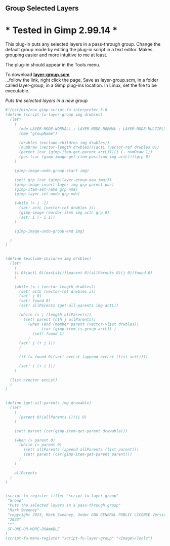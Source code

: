 ## Group Selected Layers

# * Tested in Gimp 2.99.14 *

This plug-in puts any selected layers in a pass-through group. Change the default group mode by editing the plug-in script in a text editor. Makes grouping easier and more
intuitive to me at least.  
  
The plug-in should appear in the Tools menu.  
  
To download [**layer-group.scm**](https://raw.githubusercontent.com/script-fu/script-fu.github.io/main/plug-ins/layer-group/layer-group.scm)  
...follow the link, right click the page, Save as layer-group.scm, in a folder called layer-group, in a Gimp plug-ins location.  In Linux, set the file to be executable.


*Puts the selected layers in a new group*

```scheme
#!/usr/bin/env gimp-script-fu-interpreter-3.0
(define (script-fu-layer-group img drwbles)
  (let*
    (
      (mde LAYER-MODE-NORMAL) ; LAYER-MODE-NORMAL ; LAYER-MODE-MULTIPLY
      (nme "groupName")

      (drwbles (exclude-children img drwbles))
      (numDraw (vector-length drwbles))(actL (vector-ref drwbles 0))
      (parent (car (gimp-item-get-parent actL)))(i (- numDraw 1))
      (pos (car (gimp-image-get-item-position img actL)))(grp 0)
    )

    (gimp-image-undo-group-start img)

    (set! grp (car (gimp-layer-group-new img)))
    (gimp-image-insert-layer img grp parent pos)
    (gimp-item-set-name grp nme)
    (gimp-layer-set-mode grp mde)

    (while (> i -1)
      (set! actL (vector-ref drwbles i))
      (gimp-image-reorder-item img actL grp 0)
      (set! i (- i 1))
    )

    (gimp-image-undo-group-end img)

  )
)


(define (exclude-children img drwbles)
  (let*
    (
    (i 0)(actL 0)(excLst())(parent 0)(allParents 0)(j 0)(found 0)
    )

    (while (< i (vector-length drwbles))
      (set! actL (vector-ref drwbles i))
      (set! j 0)
      (set! found 0)
      (set! allParents (get-all-parents img actL))

      (while (< j (length allParents))
        (set! parent (nth j allParents))
          (when (and (member parent (vector->list drwbles)) 
                (car (gimp-item-is-group actL)) )
            (set! found 1)
          )
      (set! j (+ j 1))
      )

      (if (= found 0)(set! excLst (append excLst (list actL))))

      (set! i (+ i 1))
    )

  (list->vector excLst)
  )
)


(define (get-all-parents img drawable)
  (let*
    (
      (parent 0)(allParents ())(i 0)
    )

    (set! parent (car(gimp-item-get-parent drawable)))

    (when (> parent 0)
      (while (> parent 0)
        (set! allParents (append allParents (list parent)))
        (set! parent (car(gimp-item-get-parent parent)))
      )
    )

    allParents
  )
)


(script-fu-register-filter "script-fu-layer-group"
 "Group" 
 "Puts the selected layers in a pass-through group" 
 "Mark Sweeney"
 "copyright 2023, Mark Sweeney, Under GNU GENERAL PUBLIC LICENSE Version 3"
 "2023"
 "*"
 SF-ONE-OR-MORE-DRAWABLE
)
(script-fu-menu-register "script-fu-layer-group" "<Image>/Tools")

```